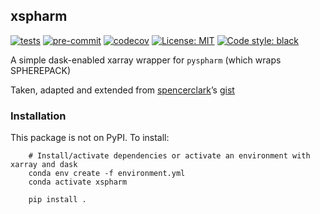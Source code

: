 ## xspharm

[![tests](https://github.com/dougiesquire/xspharm/actions/workflows/tests.yml/badge.svg)](https://github.com/dougiesquire/xspharm/actions/workflows/tests.yml)
[![pre-commit](https://github.com/dougiesquire/xspharm/actions/workflows/pre-commit.yml/badge.svg)](https://github.com/dougiesquire/xspharm/actions/workflows/pre-commit.yml)
[![codecov](https://codecov.io/gh/dougiesquire/xspharm/branch/master/graph/badge.svg?token=XPK4V5X1TH)](https://codecov.io/gh/dougiesquire/xspharm)
[![License:
MIT](https://img.shields.io/badge/License-MIT-green.svg)](https://github.com/dougiesquire/xspharm/blob/master/LICENSE)
[![Code style:
black](https://img.shields.io/badge/code%20style-black-000000.svg)](https://github.com/python/black)

A simple dask-enabled xarray wrapper for `pyspharm` (which wraps
SPHEREPACK)

Taken, adapted and extended from
[spencerclark](https://github.com/spencerkclark)’s
[gist](https://gist.github.com/spencerkclark/6a8e05a492111e52d8d8fb407d332611)

### Installation

This package is not on PyPI. To install:

```
    # Install/activate dependencies or activate an environment with xarray and dask
    conda env create -f environment.yml
    conda activate xspharm

    pip install .
```
